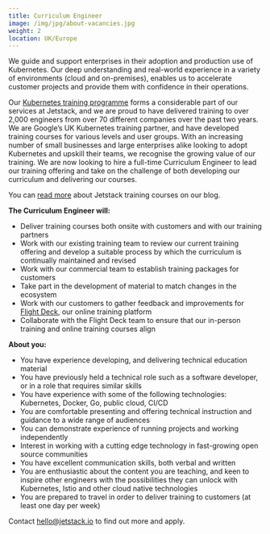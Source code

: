 ```yaml
---
title: Curriculum Engineer
image: /img/jpg/about-vacancies.jpg
weight: 2
location: UK/Europe
---
```



We guide and support enterprises in their adoption and production use of Kubernetes. Our deep understanding and real-world experience in a variety of environments (cloud and on-premises), enables us to accelerate customer projects and provide them with confidence in their operations.

Our [Kubernetes training programme](https://www.jetstack.io/training/) forms a considerable part of our services at Jetstack, and we are proud to have delivered training to over 2,000 engineers from over 70 different companies over the past two years. We are Google’s UK Kubernetes training partner, and have developed training courses for various levels and user groups. With an increasing number of small businesses and large enterprises alike looking to adopt Kubernetes and upskill their teams, we recognise the growing value of our training. We are now looking to hire a full-time Curriculum Engineer to lead our training offering and take on the challenge of both developing our curriculum and delivering our courses. 

You can [read more](https://blog.jetstack.io/blog/workshop-roundup/) about Jetstack training courses on our blog. 

**The Curriculum Engineer will:**

* Deliver training courses both onsite with customers and with our training partners
* Work with our existing training team to review our current training offering and develop a suitable process by which the curriculum is continually maintained and revised 
* Work with our commercial team to establish training packages for customers
* Take part in the development of material to match changes in the ecosystem
* Work with our customers to gather feedback and improvements for [Flight Deck](https://www.jetstack.io/subscription/#training), our online training platform 
* Collaborate with the Flight Deck team to ensure that our in-person training and online training courses align 


**About you:** 

* You have experience developing, and delivering technical education material 
* You have previously held a technical role such as a software developer, or in a role that requires similar skills 
* You have experience with some of the following technologies: Kubernetes, Docker, Go, public cloud, CI/CD
* You are comfortable presenting and offering technical instruction and guidance to a wide range of audiences 
* You can demonstrate experience of running projects and working independently 
* Interest in working with a cutting edge technology in fast-growing open source communities
* You have excellent communication skills, both verbal and written 
* You are enthusiastic about the content you are teaching, and keen to inspire other engineers with the possibilities they can unlock with Kubernetes, Istio and other cloud native technologies
* You are prepared to travel in order to deliver training to customers (at least one day per week) 


Contact <a href="mailto:hello@jetstack.io">hello@jetstack.io</a> to find out more and apply.
